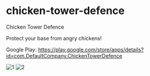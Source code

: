 # chicken-tower-defence
Chicken Tower Defence

Protect your base from angry chickens!

Google Play: https://play.google.com/store/apps/details?id=com.DefaultCompany.ChickenTowerDefence

![1](https://github.com/georgeyu26/chicken-tower-defense/assets/46470613/7b1fce13-5da3-40b1-9ccf-00e9e1527d9a)
![2](https://github.com/georgeyu26/chicken-tower-defense/assets/46470613/723fed7a-a3b0-468a-82ee-cb11ce5ef1bd)
